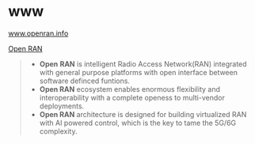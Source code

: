# www
www.openran.info


[Open RAN](https://open-ran.org/)

> -   **Open** **RAN** is intelligent Radio Access Network(RAN) integrated with general purpose platforms with open interface between software definced funtions.
> -   **Open RAN** ecosystem enables enormous flexibility and interoperability with a complete openess to multi-vendor deployments.
> -   **Open RAN** architecture is designed for building virtualized RAN with AI powered control, which is the key to tame the 5G/6G complexity.
